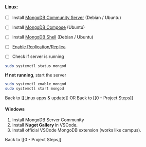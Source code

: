 #### Linux:

- [ ] Install [MongoDB Community Server](https://www.mongodb.com/try/download/community) (Debian / Ubuntu)
- [ ] Install [MongoDB Compose](https://www.mongodb.com/try/download/compass) (Ubuntu)
- [ ] Install [MongoDB Shell](https://www.mongodb.com/try/download/shell) (Debian / Ubuntu)
- [ ] [Enable Replication/Replica](https://stackoverflow.com/a/77932054/3944285)

- [ ] Check if server is running 
```bash
sudo systemctl status mongod
```
 
 **If not running**, start the server 
```bash
sudo systemctl enable mongod
sudo systemctl start mongod
```

Back to [[Linux apps & update]]
OR
Back to [[0 - Project Steps]]
#### Windows
1. Install MongoDB Server Community
2. Install **Nuget Gallery** in VSCode.
3. Install official VSCode MongoDB extension (works like campus).

Back to [[0 - Project Steps]]